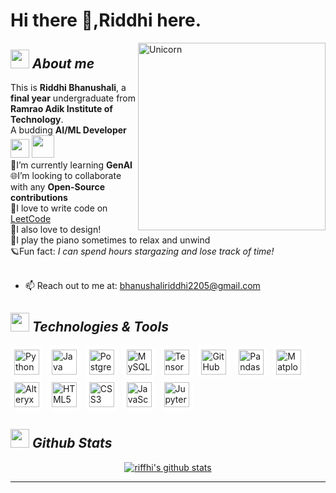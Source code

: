 
# Hi there 👋,Riddhi here. 

<img align="right" width=300px alt="Unicorn" src="https://c.tenor.com/GN73MKBawZYAAAAi/busy-cute.gif" />

## <img src="https://media.giphy.com/media/ObNTw8Uzwy6KQ/giphy.gif" width="30px">&nbsp;***About me***

This is **Riddhi Bhanushali**, a <b>final year</b> undergraduate from <b>Ramrao Adik Institute of Technology</b>.<br>
A budding <b>AI/ML Developer</b> <img src="https://github.com/TheDudeThatCode/TheDudeThatCode/blob/master/Assets/Developer.gif" width="30px"> <img src="https://github.com/TheDudeThatCode/TheDudeThatCode/blob/master/Assets/Designer.gif" width="36px">&nbsp;<br>
📘I’m currently learning **GenAI** <br>
🌐I’m looking to collaborate with any **Open-Source contributions**<br>
🚀I love to write code on [LeetCode](https://leetcode.com/u/riffhi/) <br>
🎨I also love to design!<br>
🎹I play the piano sometimes to relax and unwind<br>
🪐Fun fact: *I can spend hours stargazing and lose track of time!*<br><br>

- 📫 Reach out to me at: bhanushaliriddhi2205@gmail.com </a>

<!--Languages and Tools Section-->       
## <img src="https://media.giphy.com/media/ObNTw8Uzwy6KQ/giphy.gif" width="30px">&nbsp;***Technologies & Tools***

<p align="left">
  <span style="background: white; padding: 6px; border-radius: 10px; display: inline-block;">
    <img src="https://cdn.jsdelivr.net/gh/devicons/devicon/icons/python/python-original.svg" width="40" alt="Python" />
  </span>&nbsp;
  <span style="background: white; padding: 6px; border-radius: 10px; display: inline-block;">
    <img src="https://cdn.jsdelivr.net/gh/devicons/devicon/icons/java/java-original.svg" width="40" alt="Java" />
  </span>&nbsp;
  <span style="background: white; padding: 6px; border-radius: 10px; display: inline-block;">
    <img src="https://cdn.jsdelivr.net/gh/devicons/devicon/icons/postgresql/postgresql-original.svg" width="40" alt="PostgreSQL" />
  </span>&nbsp;
  <span style="background: white; padding: 6px; border-radius: 10px; display: inline-block;">
    <img src="https://cdn.jsdelivr.net/gh/devicons/devicon/icons/mysql/mysql-original.svg" width="40" alt="MySQL" />
  </span>&nbsp;
  <span style="background: white; padding: 6px; border-radius: 10px; display: inline-block;">
    <img src="https://cdn.jsdelivr.net/gh/devicons/devicon/icons/tensorflow/tensorflow-original.svg" width="40" alt="TensorFlow" />
  </span>&nbsp;
  <span style="background: white; padding: 6px; border-radius: 10px; display: inline-block;">
    <img src="https://cdn.jsdelivr.net/gh/devicons/devicon/icons/github/github-original.svg" width="40" alt="GitHub" />
  </span>&nbsp;
  <span style="background: white; padding: 6px; border-radius: 10px; display: inline-block;">
    <img src="https://cdn.jsdelivr.net/gh/devicons/devicon/icons/pandas/pandas-original.svg" width="40" alt="Pandas" />
  </span>&nbsp;
  <span style="background: white; padding: 6px; border-radius: 10px; display: inline-block;">
    <img src="https://cdn.jsdelivr.net/gh/devicons/devicon/icons/matplotlib/matplotlib-original.svg" width="40" alt="Matplotlib" />
  </span>&nbsp;
  <span style="background: white; padding: 6px; border-radius: 10px; display: inline-block;">
    <img src="https://upload.wikimedia.org/wikipedia/commons/5/5f/Alteryx_Logo.png" width="40" alt="Alteryx" />
  </span>&nbsp;
  <span style="background: white; padding: 6px; border-radius: 10px; display: inline-block;">
    <img src="https://cdn.jsdelivr.net/gh/devicons/devicon/icons/html5/html5-original.svg" width="40" alt="HTML5" />
  </span>&nbsp;
  <span style="background: white; padding: 6px; border-radius: 10px; display: inline-block;">
    <img src="https://cdn.jsdelivr.net/gh/devicons/devicon/icons/css3/css3-original.svg" width="40" alt="CSS3" />
  </span>&nbsp;
  <span style="background: white; padding: 6px; border-radius: 10px; display: inline-block;">
    <img src="https://cdn.jsdelivr.net/gh/devicons/devicon/icons/javascript/javascript-original.svg" width="40" alt="JavaScript" />
  </span>&nbsp;
  <span style="background: white; padding: 6px; border-radius: 10px; display: inline-block;">
    <img src="https://cdn.jsdelivr.net/gh/devicons/devicon/icons/jupyter/jupyter-original.svg" width="40" alt="Jupyter" />
  </span>
</p>

 <!--stats-!-->       
## <img src="https://media.giphy.com/media/ObNTw8Uzwy6KQ/giphy.gif" width="30px">&nbsp;***Github Stats***

 <p align="center">
  <a href="https://github.com/riffhi"><img src="https://github-readme-stats.vercel.app/api?username=riffhi&hide_border=true&show_icons=true" alt="riffhi's github stats"></a>
</p>


<hr>
